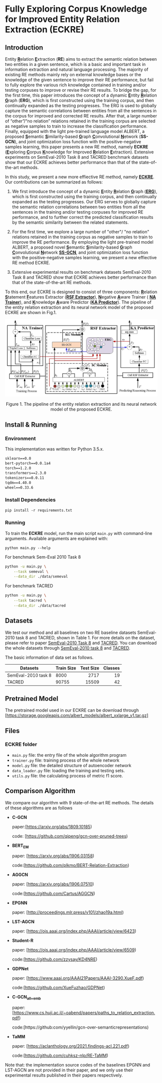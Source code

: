 # Fully Exploring Corpus Knowledge for Improved Entity Relation Extraction (ECKRE)
## Introduction

Entity <u>**R**</u>elation <u>**E**</u>xtraction (**RE**) aims to extract the semantic relation between two entities in a given sentence, which is a basic and important task in information extraction and natural language processing. The majority of existing RE methods mainly rely on external knowledge bases or the knowledge of the given sentence to improve their RE performance, but fail to fully explore the various rich knowledge contained in training and/or testing corpuses to improve or revise their RE results. To bridge the gap, for the first time, this paper introduces the concept of a dynamic <u>**E**</u>ntity <u>**R**</u>elation <u>**G**</u>raph (**ERG**), which is first constructed using the training corpus, and then continually expanded as the testing progresses. The ERG is used to globally capture the semantic correlations between entities from all the sentences in the corpus for improved and corrected RE results. After that, a large number of “other”/“no relation” relations retained in the training corpus are selected as negative samples to train to increase the classification performance. Finally, equipped with the light pre-trained language model ALBERT, a proposed <u>**S**</u>emantic <u>**S**</u>imilarity-based <u>**G**</u>raph <u>**C**</u>onvolutional <u>**N**</u>etwork (**SS-GCN**), and joint optimization loss function with the positive-negative samples learning, this paper presents a new RE method, namely **ECKRE** (<u>**E**</u>xploring <u>**C**</u>orpus <u>**K**</u>nowledge for Improved <u>**R**</u>elation <u>**E**</u>xtraction). Extensive experiments on SemEval-2010 Task 8 and TACRED benchmark datasets show that our ECKRE achieves better performance than that of the state-of-the-art methods. 

In this study, we present a new more effiective RE method, namely <u>**ECKRE**</u>. Our contributions can be summarized as follows:


1. We first introduce the concept of a dynamic <u>**E**</u>ntity <u>**R**</u>elation <u>**G**</u>raph (<u>**ERG**</u>), which is first constructed using the training corpus, and then continually expanded as the testing progresses. Our ERG serves to globally capture the semantic relation correlations between two entities from all the sentences in the training and/or testing corpuses for improved RE performance, and to further correct the predicted classification results by the semantic similarity between the related statements.

2. For the first time, we explore a large number of "other"/ "no relation" relations retained in the training corpus as negative samples to train to improve the RE performance. By employing the light pre-trained model ALBERT, a proposed novel <u>**S**</u>emantic <u>**S**</u>imilarity-based <u>**G**</u>raph <u>**C**</u>onvolutional <u>**N**</u>etwork <u>**SS-GCN**</u>, and joint optimization loss function with the positive-negative samples learning, we present a new effiective RE method ECKRE.

3. Extensive experimental results on benchmark datasets SemEval-2010 Task 8 and TACRED show that ECKRE achieves better performance than that of the state-of-the-art RE methods.

To this end, our ECKRE is designed to consist of three components: <u>**R**</u>elation <u>**S**</u>tatement <u>**F**</u>eatures Extractor (<u>**RSF Extractor**</u>), <u>**N**</u>egative <u>**A**</u>ware Trainer ( <u>**NA Trainer**</u>), and <u>**K**</u>nowledge <u>**A**</u>ware Predictor (<u>**KA Predictor**</u>). The pipeline of the entity relation extraction and its neural network model of the proposed ECKRE are shown in Fig.1.


![](fig/model.jpg)
<center>Figure 1. The pipeline of the entity relation extraction and its neural network model of the proposed ECKRE.</center>

## Install & Running
###  Environment
This implementation was written for Python 3.5.x.
```
sklearn==0.0
bert-pytorch==0.0.1a4
torch==1.2.0
transformers==2.3.0
tokenizers==0.0.11
tqdm==4.40.0
wheel==0.33.6
```
### Install Dependencies
```
pip install -r requirements.txt
```
### Running
To train the **ECKRE** model, run the main script `main.py` with command-line arguments. Available arguments are explained with:
```
python main.py --help
```

For benchmark Sem-Eval 2010 Task 8
```bash
python -u main.py \
    --task semeval \
    --data_dir ./data/semeval
```
For benchmark TACRED
```bash
python -u main.py \
    --task tacred \
    --data_dir ./data/tacred
```

## Datasets

We test our method and all baselines on two RE baseline datasets SemEval-2010 task 8 and TACRED, shown in Table 1. For more details on the dataset, please refer to paper [SemEval-2010 Task 8](https://arxiv.org/abs/1911.10422) and [TACRED](https://aclanthology.org/D17-1004.pdf). You can download the whole datasets through [SemEval-2010 task 8](https://www.kaggle.com/drtoshi/semeval2010-task-8-dataset) and [TACRED](https://nlp.stanford.edu/projects/tacred/).

The basic information of data set as follows.

|     Datasets     | Train Size | Test Size | Classes |
| - | :- | -: | -: |
|SemEval-2010 task 8| 8000 | 2717 | 19 |
|TACRED| 90755 | 15509 | 42 |

## Pretrained Model
The pretrained model used in our ECKRE can be download through [https://storage.googleapis.com/albert_models/albert_xxlarge_v1.tar.gz]

## Files

### ECKRE folder

- `main.py` file: the entry file of the whole algorithm program
- `trainer.py` file: training process of the whole network
- `model.py` file: the detailed structure of autoencoder network
- `data_loader.py` file: loading the training and testing sets. 
- `utils.py` file: the calculating process of metric f1 score.

## Comparison Algorithm

We compare our algorithm with 9 state-of-the-art RE methods. The details of these algorithms are as follows

- **C-GCN**

  paper:[https://arxiv.org/abs/1809.10185)

  code: [https://github.com/qipeng/gcn-over-pruned-trees)
  
- **BERT<sub>EM</sub>**

  paper: [https://arxiv.org/abs/1906.03158)

  code:[https://github.com/plkmo/BERT-Relation-Extraction)
  
- **AGGCN**

  paper: [https://arxiv.org/abs/1906.07510)

  code:[https://github.com/Cartus/AGGCN)
  
- **EPGNN**

  paper: [http://proceedings.mlr.press/v101/zhao19a.html)

  
- **LST-AGCN**

  paper: [https://ojs.aaai.org/index.php/AAAI/article/view/6423)

  
- **Student-R**

  paper: [https://ojs.aaai.org/index.php/AAAI/article/view/6509)

  code:[https://github.com/zzysay/KD4NRE)
    
- **GDPNet**

  paper: [https://www.aaai.org/AAAI21Papers/AAAI-3290.XueF.pdf)

  code:[https://github.com/XueFuzhao/GDPNet)
    
- **C-GCN<sub>all+emb</sub>**

  paper: [https://www.cs.huji.ac.il/~oabend/papers/paths_to_relation_extraction.pdf)

  code:[https://github:com/yyellin/gcn-over-semanticrepresentations)
    
- **TaMM**

  paper: [https://aclanthology.org/2021.findings-acl.221.pdf)

  code:[https://github.com/cuhksz-nlp/RE-TaMM)

Note that: the implementation source codes of the baselines EPGNN and LST-AGCN are not provided in their paper, and we only use their experimental results published in their papers respectively. 
    
